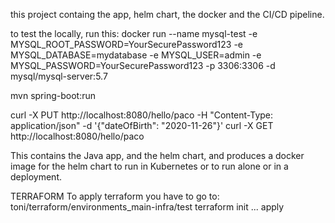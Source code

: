 this project containg the app, helm chart, the docker and the CI/CD pipeline.

to test the locally, run this:
docker run --name mysql-test -e MYSQL_ROOT_PASSWORD=YourSecurePassword123 -e MYSQL_DATABASE=mydatabase -e MYSQL_USER=admin -e MYSQL_PASSWORD=YourSecurePassword123 -p 3306:3306 -d mysql/mysql-server:5.7

mvn spring-boot:run

curl -X PUT http://localhost:8080/hello/paco -H "Content-Type: application/json" -d '{"dateOfBirth": "2020-11-26"}'
curl -X GET http://localhost:8080/hello/paco

This contains the Java app, and the helm chart, and produces a docker image for the helm chart to run in Kubernetes or 
to run alone or in a deployment.

TERRAFORM
To apply terraform you have to go to:
toni/terraform/environments_main-infra/test
terraform init ... apply
